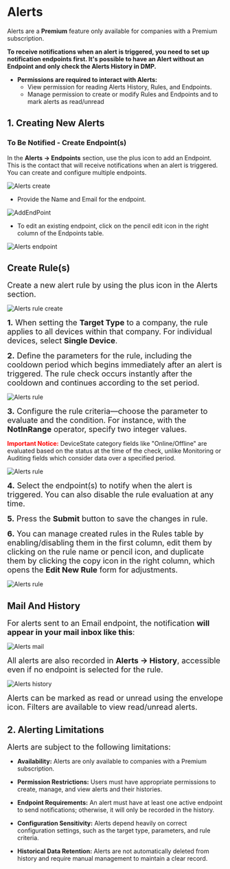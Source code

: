 # Alerts 

Alerts are a **Premium** feature only available for companies with a Premium subscription.

**To receive notifications when an alert is triggered, you need to set up notification endpoints first. It's possible to have an Alert without an Endpoint and only check the Alerts History in DMP.**

* **Permissions are required to interact with Alerts:** 
    * View permission for reading Alerts History, Rules, and Endpoints.
    * Manage permission to create or modify Rules and Endpoints and to mark alerts as read/unread


##	1. Creating New Alerts

### To Be Notified - Create Endpoint(s)

In the **Alerts -> Endpoints** section, use the plus icon to add an Endpoint. This is the contact that will receive notifications when an alert is triggered. You can create and configure multiple endpoints.

![Alerts create](../images/alerts/alerts-endpoint-create.png "Create Endpoint")

* Provide the Name and Email for the endpoint.

![AddEndPoint](../images/alerts/AddEndPoint.png "AddEndPoint")

* To edit an existing endpoint, click on the pencil edit icon in the right column of the Endpoints table.

![Alerts endpoint](../images/alerts/alerts-endpoint.png "Alerts Endpoint")

## Create Rule(s)

<font size="4"> Create a new alert rule by using the plus icon in the Alerts section.</font>

![Alerts rule create](../images/alerts/alert-rule-create.png "Create Alert Rule")

<font size="4"> **1.** When setting the **Target Type** to a company, the rule applies to all devices within that company. For individual devices, select **Single Device**.</font>

<font size="4"> **2.** Define the parameters for the rule, including the cooldown period which begins immediately after an alert is triggered. The rule check occurs instantly after the cooldown and continues according to the set period.</font>

![Alerts rule](../images/alerts/RuleCreatingForm.png "Alerts Rule Details")


<font size="4"> **3.** Configure the rule criteria—choose the parameter to evaluate and the condition. For instance, with the **NotInRange** operator, specify two integer values.</font>

<p><b style="color: red;">Important Notice:</b>
 DeviceState category fields like "Online/Offline" are evaluated based on the status at the time of the check, unlike Monitoring or Auditing fields which consider data over a specified period.</p>


![Alerts rule](../images/alerts/alerts-rule-rule.png "Rule Configuration")


<font size="4"> **4.** Select the endpoint(s) to notify when the alert is triggered. You can also disable the rule evaluation at any time.</font>

<font size="4"> **5.** Press the **Submit** button to save the changes in rule.</font>

<font size="4"> **6.** You can manage created rules in the Rules table by enabling/disabling them in the first column, edit them by clicking on the rule name or pencil icon, and duplicate them by clicking the copy icon in the right column, which opens the **Edit New Rule** form for adjustments.</font>

![Alerts rule](../images/alerts/ManageRules.png "Manage Rules")

## Mail And History

<font size="4">For alerts sent to an Email endpoint, the notification **will appear in your mail inbox like this**: </font>

![Alerts mail](../images/alerts/alerts-email.png "Email Notification")

<font size="4">All alerts are also recorded in **Alerts -> History**, accessible even if no endpoint is selected for the rule.</font>

![Alerts history](../images/alerts/alerts-history-1.png "Alerts History")

<font size="4">Alerts can be marked as read or unread using the envelope icon. Filters are available to view read/unread alerts.</font>


##	2. Alerting Limitations
<font size="4">Alerts are subject to the following limitations:</font>

- **Availability:** 
Alerts are only available to companies with a Premium subscription.

- **Permission Restrictions:** 
Users must have appropriate permissions to create, manage, and view alerts and their histories.

- **Endpoint Requirements:** 
An alert must have at least one active endpoint to send notifications; otherwise, it will only be recorded in the history.

- **Configuration Sensitivity:** 
Alerts depend heavily on correct configuration settings, such as the target type, parameters, and rule criteria.

- **Historical Data Retention:** 
Alerts are not automatically deleted from history and require manual management to maintain a clear record.